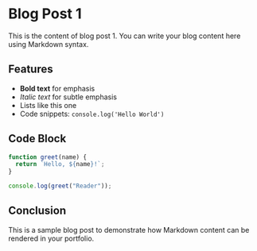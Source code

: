 # Blog Post 1

This is the content of blog post 1. You can write your blog content here using Markdown syntax.

## Features

- **Bold text** for emphasis
- _Italic text_ for subtle emphasis
- Lists like this one
- Code snippets: `console.log('Hello World')`

## Code Block

```javascript
function greet(name) {
  return `Hello, ${name}!`;
}

console.log(greet("Reader"));
```

## Conclusion

This is a sample blog post to demonstrate how Markdown content can be rendered in your portfolio.
